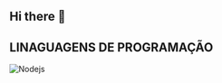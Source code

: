 ## Hi there 👋

##  LINAGUAGENS DE PROGRAMAÇÃO
![Nodejs](https://img.shields.io/badge/Node.js-43853D?style=for-the-badge&logo=node.js&logoColor=black)

